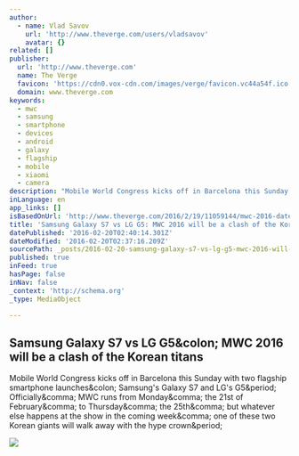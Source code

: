 ```yaml
---
author:
  - name: Vlad Savov
    url: 'http://www.theverge.com/users/vladsavov'
    avatar: {}
related: []
publisher:
  url: 'http://www.theverge.com'
  name: The Verge
  favicon: 'https://cdn0.vox-cdn.com/images/verge/favicon.vc44a54f.ico'
  domain: www.theverge.com
keywords:
  - mwc
  - samsung
  - smartphone
  - devices
  - android
  - galaxy
  - flagship
  - mobile
  - xiaomi
  - camera
description: "Mobile World Congress kicks off in Barcelona this Sunday with two flagship smartphone launches: Samsung's Galaxy S7 and LG's G5. Officially, MWC runs from Monday, the 21st of February, to Thursday, the 25th, but whatever else happens at the show in the coming week, one of these two Korean giants will walk away with the hype crown."
inLanguage: en
app_links: []
isBasedOnUrl: 'http://www.theverge.com/2016/2/19/11059144/mwc-2016-dates-preview-samsung-lg-mobile-world-congress'
title: 'Samsung Galaxy S7 vs LG G5: MWC 2016 will be a clash of the Korean titans'
datePublished: '2016-02-20T02:40:14.301Z'
dateModified: '2016-02-20T02:37:16.209Z'
sourcePath: _posts/2016-02-20-samsung-galaxy-s7-vs-lg-g5-mwc-2016-will-be-a-clash-of-the.md
published: true
inFeed: true
hasPage: false
inNav: false
_context: 'http://schema.org'
_type: MediaObject

---
```

<article style=""><h1>Samsung Galaxy S7 vs LG G5&amp;colon; MWC 2016 will be a clash of the Korean titans</h1><p>Mobile World Congress kicks off in Barcelona this Sunday with two flagship smartphone launches&amp;colon; Samsung's Galaxy S7 and LG's G5&amp;period; Officially&amp;comma; MWC runs from Monday&amp;comma; the 21st of February&amp;comma; to Thursday&amp;comma; the 25th&amp;comma; but whatever else happens at the show in the coming week&amp;comma; one of these two Korean giants will walk away with the hype crown&amp;period;</p><img src="https://cdn2.vox-cdn.com/thumbor/WFxRt697ltRC_yQzdg3xLdfPEHE=/0x0:749x421/1600x900/cdn0.vox-cdn.com/uploads/chorus_image/image/48875203/samsung-lg.0.0.jpg" /></article>